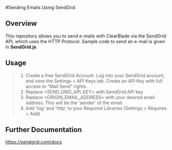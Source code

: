 #Sending Emails Using SendGrid

## Overview
This repository allows you to send e-mails with ClearBlade via the SendGrid API, which uses the HTTP Protocol. Sample code to send an e-mail is given in **SendGrid.js**.

## Usage

>1. Create a free SendGrid Account. Log into your SendGrid account, and view the Settings > API Keys tab. Create an API Key with full access to "Mail Send" rights.  
>2. Replace \<SEND_GRID_API_KEY> with SendGrid API key  
>3. Replace \<ORIGIN_EMAIL_ADDRESS> with your desired email address. This will be the 'sender' of the email.  
>4. Add 'log' and 'http' to your Required Libraries (Settings > Requires > Add)

## Further Documentation
https://sendgrid.com/docs
